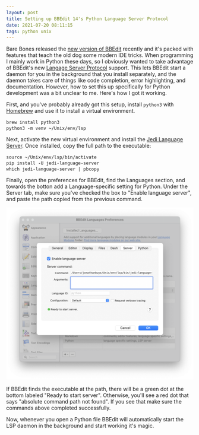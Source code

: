 ```yaml
---
layout: post
title: Setting up BBEdit 14's Python Language Server Protocol
date: 2021-07-20 08:11:15
tags: python unix
---
```


Bare Bones released the [new version of BBEdit](http://www.barebones.com/products/bbedit/bbedit14.html) recently and it's packed with features that teach the old dog some modern IDE tricks. When programming I mainly work in Python these days, so I obviously wanted to take advantage of BBEdit's new [Langage Server Protocol](http://www.barebones.com/support/bbedit/lsp-notes.html) support. This lets BBEdit start a daemon for you in the background that you install separately, and the daemon takes care of things like code completion, error highlighting, and documentation. However, how to set this up specifically for Python development was a bit unclear to me. Here's how I got it working.

First, and you've probably already got this setup, install `python3` with [Homebrew](https://brew.sh) and use it to install a virtual environment.

```
brew install python3
python3 -m venv ~/Unix/env/lsp
```

Next, activate the new virtual environment and install the [Jedi Language Server](https://github.com/pappasam/jedi-language-server). Once installed, copy the full path to the executable:

```
source ~/Unix/env/lsp/bin/activate 
pip install -U jedi-language-server
which jedi-language-server | pbcopy
```

Finally, open the preferences for BBEdit, find the Languages section, and towards the botton add a Language-specific setting for Python. Under the Server tab, make sure you've checked the box to "Enable language server", and paste the path copied from the previous command.

![bbedit-python-lsp-prefs](/media/bbedit-python-lsp-prefs.png)

If BBEdit finds the executable at the path, there will be a green dot at the bottom labeled "Ready to start server". Otherwise, you'll see a red dot that says "absolute command path not found". If you see that make sure the commands above completed successfully. 

Now, whenever you open a Python file BBEdit will automatically start the LSP daemon in the background and start working it's magic.
